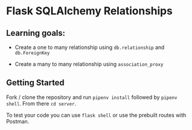 # Flask SQLAlchemy Relationships

## Learning goals:

- Create a one to many relationship using `db.relationship` and `db.ForeignKey`

- Create a many to many relationship using `association_proxy`

## Getting Started

Fork / clone the repository and run `pipenv install` followed by `pipenv shell`. From there `cd server`.

To test your code you can use `flask shell` or use the prebuilt routes with Postman.